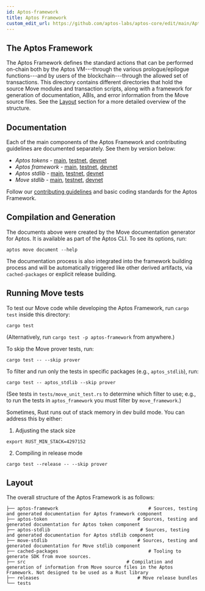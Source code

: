 ```yaml
---
id: Aptos-framework
title: Aptos Framework
custom_edit_url: https://github.com/aptos-labs/aptos-core/edit/main/Aptos-move/Aptos-framework/README.md
---
```


## The Aptos Framework

The Aptos Framework defines the standard actions that can be performed on-chain
both by the Aptos VM---through the various prologue/epilogue functions---and by
users of the blockchain---through the allowed set of transactions. This
directory contains different directories that hold the source Move
modules and transaction scripts, along with a framework for generation of
documentation, ABIs, and error information from the Move source
files. See the [Layout](#layout) section for a more detailed overview of the structure.

## Documentation

Each of the main components of the Aptos Framework and contributing guidelines are documented separately. See them by version below:

* *Aptos tokens* - [main](https://github.com/aptos-labs/aptos-core/blob/main/aptos-move/framework/aptos-token/doc/overview.md), [testnet](https://github.com/aptos-labs/aptos-core/blob/testnet/aptos-move/framework/aptos-token/doc/overview.md), [devnet](https://github.com/aptos-labs/aptos-core/blob/devnet/aptos-move/framework/aptos-token/doc/overview.md)
* *Aptos framework* - [main](https://github.com/aptos-labs/aptos-core/blob/main/aptos-move/framework/aptos-framework/doc/overview.md), [testnet](https://github.com/aptos-labs/aptos-core/blob/testnet/aptos-move/framework/aptos-framework/doc/overview.md), [devnet](https://github.com/aptos-labs/aptos-core/blob/devnet/aptos-move/framework/aptos-framework/doc/overview.md)
* *Aptos stdlib* - [main](https://github.com/aptos-labs/aptos-core/blob/main/aptos-move/framework/aptos-stdlib/doc/overview.md), [testnet](https://github.com/aptos-labs/aptos-core/blob/testnet/aptos-move/framework/aptos-stdlib/doc/overview.md), [devnet](https://github.com/aptos-labs/aptos-core/blob/devnet/aptos-move/framework/aptos-stdlib/doc/overview.md)
* *Move stdlib* - [main](https://github.com/aptos-labs/aptos-core/blob/main/aptos-move/framework/move-stdlib/doc/overview.md), [testnet](https://github.com/aptos-labs/aptos-core/blob/testnet/aptos-move/framework/move-stdlib/doc/overview.md), [devnet](https://github.com/aptos-labs/aptos-core/blob/devnet/aptos-move/framework/move-stdlib/doc/overview.md)

Follow our [contributing guidelines](CONTRIBUTING.md) and basic coding standards for the Aptos Framework.

## Compilation and Generation

The documents above were created by the Move documentation generator for Aptos. It is available as part of the Aptos CLI. To see its options, run:
```shell
aptos move document --help
```

The documentation process is also integrated into the framework building process and will be automatically triggered like other derived artifacts, via `cached-packages` or explicit release building.

## Running Move tests

To test our Move code while developing the Aptos Framework, run `cargo test` inside this directory:

```
cargo test
```

(Alternatively, run `cargo test -p aptos-framework` from anywhere.)

To skip the Move prover tests, run:

```
cargo test -- --skip prover
```

To filter and run only the tests in specific packages (e.g., `aptos_stdlib`), run:

```
cargo test -- aptos_stdlib --skip prover
```

(See tests in `tests/move_unit_test.rs` to determine which filter to use; e.g., to run the tests in `aptos_framework` you must filter by `move_framework`.)

Sometimes, Rust runs out of stack memory in dev build mode.  You can address this by either:
1. Adjusting the stack size

```
export RUST_MIN_STACK=4297152
```

2. Compiling in release mode

```
cargo test --release -- --skip prover
```

## Layout
The overall structure of the Aptos Framework is as follows:

```
├── aptos-framework                                 # Sources, testing and generated documentation for Aptos framework component
├── aptos-token                                 # Sources, testing and generated documentation for Aptos token component
├── aptos-stdlib                                 # Sources, testing and generated documentation for Aptos stdlib component
├── move-stdlib                                 # Sources, testing and generated documentation for Move stdlib component
├── cached-packages                                 # Tooling to generate SDK from mvoe sources.
├── src                                     # Compilation and generation of information from Move source files in the Aptos Framework. Not designed to be used as a Rust library
├── releases                                    # Move release bundles
└── tests
```

